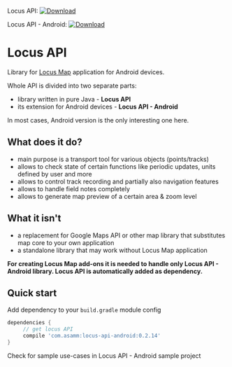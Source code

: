 Locus API:  [ ![Download](https://api.bintray.com/packages/asammsoft/maven/locus-api/images/download.svg) ](https://bintray.com/asammsoft/maven/locus-api/_latestVersion)

Locus API - Android:  [ ![Download](https://api.bintray.com/packages/asammsoft/maven/locus-api-android/images/download.svg) ](https://bintray.com/asammsoft/maven/locus-api-android/_latestVersion)

# Locus API

Library for [Locus Map](http://www.locusmap.eu) application for Android devices.

Whole API is divided into two separate parts:

- library written in pure Java - **Locus API**
- its extension for Android devices - **Locus API - Android**

In most cases, Android version is the only interesting one here.

## What does it do?

- main purpose is a transport tool for various objects (points/tracks)
- allows to check state of certain functions like periodic updates, units defined by user and more 
- allows to control track recording and partially also navigation features
- allows to handle field notes completely
- allows to generate map preview of a certain area & zoom level

## What it isn't

- a replacement for Google Maps API or other map library that substitutes map core to your own application
- a standalone library that may work without Locus Map application

**For creating Locus Map add-ons it is needed to handle only Locus API - Android library. Locus API is automatically added as dependency.**

## Quick start

Add dependency to your `build.gradle` module config

```gradle
dependencies {
     // get locus API
     compile 'com.asamm:locus-api-android:0.2.14'
}
```

Check for sample use-cases in Locus API - Android sample project
